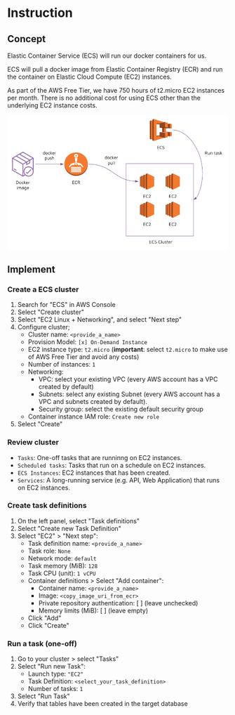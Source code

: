 # Instruction

## Concept 

Elastic Container Service (ECS) will run our docker containers for us.
 
ECS will pull a docker image from Elastic Container Registry (ECR) and run the container on Elastic Cloud Compute (EC2) instances. 

As part of the AWS Free Tier, we have 750 hours of t2.micro EC2 instances per month. There is no additional cost for using ECS other than the underlying EC2 instance costs. 

![images/ecs.png](images/ecs.png)

## Implement 

### Create a ECS cluster 

1. Search for "ECS" in AWS Console 
2. Select "Create cluster" 
3. Select "EC2 Linux + Networking", and select "Next step" 
4. Configure cluster; 
    - Cluster name: `<provide_a_name>` 
    - Provision Model: `[x] On-Demand Instance` 
    - EC2 instance type: `t2.micro` (**important**: select `t2.micro` to make use of AWS Free Tier and avoid any costs)
    - Number of instances: `1` 
    - Networking: 
        - VPC: select your existing VPC (every AWS account has a VPC created by default)
        - Subnets: select any existing Subnet (every AWS account has a VPC and subnets created by default). 
        - Security group: select the existing default security group 
    - Container instance IAM role: `Create new role` 
5. Select "Create" 

### Review cluster 

- `Tasks`: One-off tasks that are runninng on EC2 instances. 
- `Scheduled tasks`: Tasks that run on a schedule on EC2 instances. 
- `ECS Instances`: EC2 instances that has been created. 
- `Services`: A long-running service (e.g. API, Web Application) that runs on EC2 instances. 

### Create task definitions 

1. On the left panel, select "Task definitions" 
2. Select "Create new Task Definition" 
3. Select "EC2" > "Next step": 
    - Task definition name: `<provide_a_name>`
    - Task role: `None` 
    - Network mode: `default` 
    - Task memory (MiB): `128`
    - Task CPU (unit): `1 vCPU` 
    - Container definitions > Select "Add container":   
        - Container name: `<provide_a_name>`
        - Image: `<copy_image_uri_from_ecr>` 
        - Private repository authentication: [ ]  (leave unchecked)
        - Memory limits (MiB): [ ] (leave empty)
    - Click "Add" 
    - Click "Create" 

### Run a task (one-off)

1. Go to your cluster > select "Tasks"
2. Select "Run new Task": 
    - Launch type: `"EC2"` 
    - Task Definition: `<select_your_task_definition>` 
    - Number of tasks: `1`
3. Select "Run Task"
4. Verify that tables have been created in the target database 

